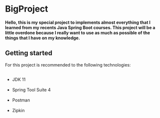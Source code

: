 # BigProject
<b>Hello, this is my special project to implements almost everything that I learned from my recents Java Spring Boot courses. 
This project will be a little overdone because I really want to use as much as possible of the things that I have on my knowledge.</b>

<h2>Getting started</h2>
For this project is recommended to the following technologies: </br>
</br>
<ul>
<li>JDK 11</li></br>
<li>Spring Tool Suíte 4</li></br>
<li>Postman</li></br>
<li>Zipkin</li></br>
</ul>
</br>
